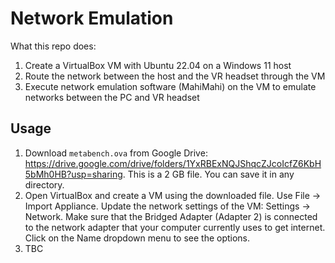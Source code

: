 # Network Emulation
What this repo does:
1. Create a VirtualBox VM with Ubuntu 22.04 on a Windows 11 host
2. Route the network between the host and the VR headset through the VM
3. Execute network emulation software (MahiMahi) on the VM to emulate networks between the PC and VR headset

## Usage
1. Download `metabench.ova` from Google Drive: https://drive.google.com/drive/folders/1YxRBExNQJShqcZJcoIcfZ6KbH5bMh0HB?usp=sharing. This is a 2 GB file. You can save it in any directory.
2. Open VirtualBox and create a VM using the downloaded file. Use File -> Import Appliance. Update the network settings of the VM: Settings -> Network. Make sure that the Bridged Adapter (Adapter 2) is connected to the network adapter that your computer currently uses to get internet. Click on the Name dropdown menu to see the options.
3. TBC




<!-- ## Requirements
1. Windows PowerShell with permissions to execute PowerShell scripts. We use PowerShell version 5, which is compatible with future versions. When executing the script mentioned in *Usage*, and PowerShell permission are not set correctly, Windows will explain how to update permissions. We recommend `Set-ExecutionPolicy -ExecutionPolicy RemoteSigned -Scope CurrentUser` for the most restricte policy that still allows execution of PowerShell scripts.
2. Have sshd enabled and a ~/.ssh folder.
3. Have Virtualbox installed, at least version 7.
4. Have Python3 installed. You can install this via the Microsoft Store. For example, type `python3` in PowerShell, and it will automatically open the Store for you.
5. If you are on a protected network (e.g., university network), disable the Microsoft Defender Network Firewall. Otherwise, you won't be able to detect devices on the network from the VM, which includes the netboot server we use to boot the VM. If your network is a private network, you only need to disable the firewall of the private network.
6. The name of your internet adapter, see the `$global:bridged` variable in `create-vm.ps1`. To list your network adapaters, search for "view network connections" in the Windows toolbar. Choose the network adapter that you get internet from. Not all adapters will work, we need an adapter that supports bridging (e.g., USB-to-Ethernet adapters often don't support this).

## Usage
From Powershell: `.\create-vm.ps1`


## Known Errors
You may encounter errors during the execution of the script. We list some known errors below and how to resolve them.

1. `VBoxManage.exe: error: Not in a hypervisor partition (HVP=0) (VERR_NEM_NOT_AVAILABLE). VBoxManage.exe: error: AMD-V is disabled in the BIOS (or by the host OS) (VERR_SVM_DISABLED)`. You need to enable AMD-V (or VT-x for Intel CPUs) in the Bios. These are the hardware acceleration features the CPU offers to execute VMs at acceptable performance. Without these options, the entire VM needs to be emulated, resulting in very slow performance. -->